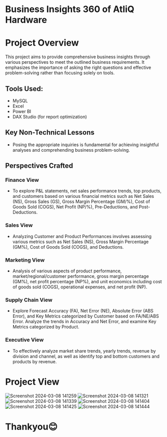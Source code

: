 # Business Insights 360 of AtliQ Hardware
 
# Project Overview

This project aims to provide comprehensive business insights through various perspectives to meet the outlined business requirements. It emphasizes the importance of asking the right questions and effective problem-solving rather than focusing solely on tools.


## Tools Used:
- MySQL
- Excel
- Power BI
- DAX Studio (for report optimization)


## Key Non-Technical Lessons

- Posing the appropriate inquiries is fundamental for achieving insightful analyses and comprehending business problem-solving.

## Perspectives Crafted

### Finance View
- To explore P&L statements, net sales performance trends, top products, and customers based on various financial metrics such as Net Sales (NS), Gross Sales (GS), Gross Margin Percentage (GM/%), Cost of Goods Sold (COGS), Net Profit (NP/%), Pre-Deductions, and Post-Deductions.

### Sales View
- Analyzing Customer and Product Performances involves assessing various metrics such as Net Sales (NS), Gross Margin Percentage (GM%), Cost of Goods Sold (COGS), and Deductions.

### Marketing View
- Analysis of various aspects of product performance, market/regional/customer performance, gross margin percentage (GM%), net profit percentage (NP%), and unit economics including cost of goods sold (COGS), operational expenses, and net profit (NP).

### Supply Chain View
- Explore Forecast Accuracy (FA), Net Error (NE), Absolute Error (ABS Error), and Key Metrics categorized by Customer based on FA/NE/ABS Error. Analyze the trends in Accuracy and Net Error, and examine Key Metrics categorized by Product.

### Executive View
- To effectively analyze market share trends, yearly trends, revenue by division and channel, as well as identify top and bottom customers and products by revenue. 

# Project View

![Screenshot 2024-03-08 141259](https://github.com/parmoddhiman/-360-/assets/157885474/29c0d58b-4cb5-479d-9e0e-33af4f93e6ca)
![Screenshot 2024-03-08 141321](https://github.com/parmoddhiman/-360-/assets/157885474/3d3af2cb-c0e5-48e2-931c-d2f43b68077f)
![Screenshot 2024-03-08 141339](https://github.com/parmoddhiman/-360-/assets/157885474/2a9eb466-968a-44d9-8d82-64477405bb8e)
![Screenshot 2024-03-08 141404](https://github.com/parmoddhiman/-360-/assets/157885474/4804433a-ad54-4c21-b994-7805ffdb5360)
![Screenshot 2024-03-08 141425](https://github.com/parmoddhiman/-360-/assets/157885474/25157714-3ccb-4213-a765-18b92c5aae31)
![Screenshot 2024-03-08 141444](https://github.com/parmoddhiman/-360-/assets/157885474/7815b30e-453a-4b01-b2d1-9727aac90bbf)


# Thankyou😊
